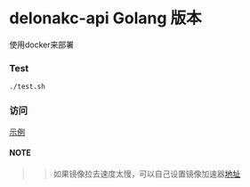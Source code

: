 # delonakc-api Golang 版本

使用docker来部署

### Test


    ./test.sh
    
    


### 访问

[示例](http://localhost:8088/v1/article?page=1&pageNum=10)

#### NOTE

>> 如果镜像拉去速度太慢，可以自己设置镜像加速器[地址](https://github.com/yeasy/docker_practice/blob/master/install/mirror.md)
